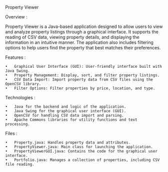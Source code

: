 Property Viewer

Overview :

Property Viewer is a Java-based application designed to allow users to view and analyze property listings through a graphical interface. It supports the reading of CSV data, viewing property details, and displaying the information in an intuitive manner. The application also includes filtering options to help users find the property that best matches their preferences.

Features :

	•	Graphical User Interface (GUI): User-friendly interface built with Java Swing.
	•	Property Management: Display, sort, and filter property listings.
	•	CSV Data Import: Import property data from CSV files using the OpenCSV library.
	•	Filter Options: Filter properties by price, location, and type.

Technologies :

	•	Java for the backend and logic of the application.
	•	Java Swing for the graphical user interface (GUI).
	•	OpenCSV for handling CSV data import and parsing.
	•	Apache Commons libraries for utility functions and text processing.

Files :

	•	Property.java: Handles property data and attributes.
	•	PropertyViewer.java: Main class for launching the application.
	•	PropertyViewerGUI.java: Contains the code for the graphical user interface.
	•	Portfolio.java: Manages a collection of properties, including CSV file reading.
